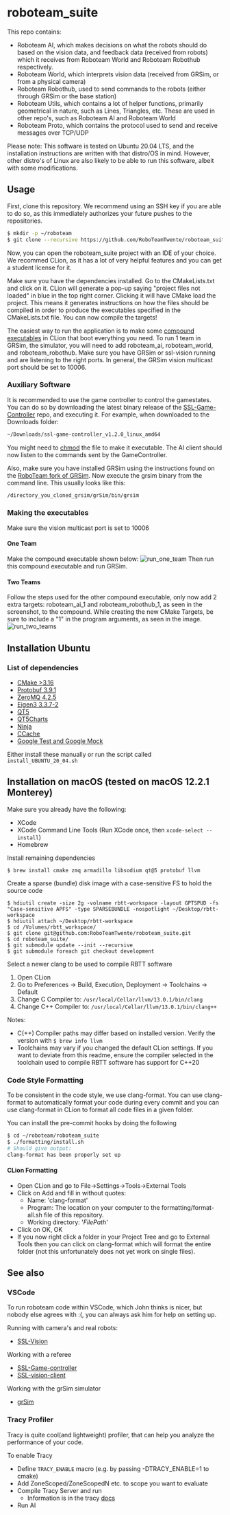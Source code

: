 # roboteam_suite

This repo contains:

- Roboteam AI, which makes decisions on what the robots should do based on the vision data, and feedback data (received from robots) which it receives from Roboteam World and Roboteam Robothub respectively.
- Roboteam World, which interprets vision data (received from GRSim, or from a physical camera)
- Roboteam Robothub, used to send commands to the robots (either through GRSim or the base station)
- Roboteam Utils, which contains a lot of helper functions, primarily geometrical in nature, such as Lines, Triangles, etc. These are used in other repo's, such as Roboteam AI and Roboteam World
- Roboteam Proto, which contains the protocol used to send and receive messages over TCP/UDP

Please note:
This software is tested on Ubuntu 20.04 LTS, and the installation instructions are written with that distro/OS in mind. However, other distro's of Linux are also likely to be able to run this software, albeit with some modifications.

## Usage

First, clone this repository. We recommend using an SSH key if you are able to do so, as this immediately authorizes your future pushes to the repositories.

```bash
$ mkdir -p ~/roboteam
$ git clone --recursive https://github.com/RoboTeamTwente/roboteam_suite.git ~/roboteam/roboteam_suite
```

Now, you can open the roboteam_suite project with an IDE of your choice. We recommed CLion, as it has a lot of very helpful features and you can get a student license for it.

Make sure you have the dependencies installed. Go to the CMakeLists.txt and click on it. CLion will generate a pop-up saying "project files not loaded" in blue in the top right corner. Clicking it will have CMake load the project. This means it generates instructions on how the files should be compiled in order to produce the executables specified in the CMakeLists.txt file. You can now compile the targets!

The easiest way to run the application is to make some [compound executables](https://www.jetbrains.com/help/clion/run-debug-configuration.html#config-folders) in CLion that boot everything you need. To run 1 team in GRSim, the simulator, you will need to add roboteam_ai, roboteam_world, and roboteam_robothub.
Make sure you have GRSim or ssl-vision running and are listening to the right ports. In general, the GRSim vision multicast port should be set to 10006.

### Auxiliary Software

It is recommended to use the game controller to control the gamestates. You can do so by downloading the latest binary release of the [SSL-Game-Controller](https://github.com/RoboCup-SSL/ssl-game-controller) repo, and executing it. For example, when downloaded to the Downloads folder:

```bash
~/Downloads/ssl-game-controller_v1.2.0_linux_amd64
```

You might need to [chmod](https://www.howtoforge.com/tutorial/linux-chmod-command/) the file to make it executable. The AI client should now listen to the commands sent by the GameController.

Also, make sure you have installed GRSim using the instructions found on the [RoboTeam fork of GRSim](https://github.com/RoboTeamTwente/grSim). Now execute the grsim binary from the command line. This usually looks like this:

```bash
/directory_you_cloned_grsim/grSim/bin/grsim
```

### Making the executables

Make sure the vision multicast port is set to 10006

#### One Team

Make the compound executable shown below:
![run_one_team](https://github.com/RoboTeamTwente/roboteam_suite/blob/RobotJesse-patch-1/readme_images/run_two_teams.png?raw=true)
Then run this compound executable and run GRSim.

#### Two Teams

Follow the steps used for the other compound executable, only now add 2 extra targets: roboteam_ai_1 and roboteam_robothub_1, as seen in the screenshot, to the compound. While creating the new CMake Targets, be sure to include a "1" in the program arguments, as seen in the image.
![run_two_teams](https://github.com/RoboTeamTwente/roboteam_suite/blob/RobotJesse-patch-1/readme_images/run_two_teams.png?raw=true)

## Installation Ubuntu

### List of dependencies

- [CMake >3.16](https://cmake.org/)
- [Protobuf 3.9.1](https://developers.google.com/protocol-buffers/)
- [ZeroMQ 4.2.5](https://zeromq.org/)
- [Eigen3 3.3.7-2](http://eigen.tuxfamily.org/index.php?title=Main_Page)
- [QT5](https://wiki.qt.io/Install_Qt_5_on_Ubuntu)
- [QT5Charts](https://doc.qt.io/qt-5/qtcharts-index.html)
- [Ninja](http://ninja-build.org)
- [CCache](https://ccache.dev)
- [Google Test and Google Mock](https://github.com/google/googletest)

Either install these manually or run the script called `install_UBUNTU_20_04.sh`

## Installation on macOS (tested on macOS 12.2.1 Monterey)
Make sure you already have the following:
- XCode
- XCode Command Line Tools (Run XCode once, then `xcode-select --install`)
- Homebrew


Install remaining dependencies
```
$ brew install cmake zmq armadillo libsodium qt@5 protobuf llvm
```

Create a sparse (bundle) disk image with a case-sensitive FS to hold the source code
```
$ hdiutil create -size 2g -volname rbtt-workspace -layout GPTSPUD -fs "Case-sensitive APFS" -type SPARSEBUNDLE -nospotlight ~/Desktop/rbtt-workspace
$ hdiutil attach ~/Desktop/rbtt-workspace
$ cd /Volumes/rbtt_workspace/
$ git clone git@github.com:RoboTeamTwente/roboteam_suite.git
$ cd roboteam_suite/
$ git submodule update --init --recursive
$ git submodule foreach git checkout development
```

Select a newer clang to be used to compile RBTT software

1. Open CLion
2. Go to Preferences -> Build, Execution, Deployment -> Toolchains -> Default
3. Change C Compiler to:  `/usr/local/Cellar/llvm/13.0.1/bin/clang`
4. Change C++ Compiler to: `/usr/local/Cellar/llvm/13.0.1/bin/clang++`

Notes:
* C(++) Compiler paths may differ based on installed version. Verify the version with `$ brew info llvm`
* Toolchains may vary if you changed the default CLion settings. If you want to deviate from this readme, ensure the compiler selected in the toolchain used to compile RBTT software has support for C++20 



### Code Style Formatting
To be consistent in the code style, we use clang-format. You can use clang-format to automatically format your code during every commit and you can use clang-format in CLion to format all code files in a given folder.

You can install the pre-commit hooks by doing the following

```bash
$ cd ~/roboteam/roboteam_suite
$ ./formatting/install.sh
# Should give output:
clang-format has been properly set up
```

#### CLion Formatting

- Open CLion and go to File->Settings->Tools->External Tools
- Click on Add and fill in without quotes: 
  - Name: 'clang-format'
  - Program: The location on your computer to the formatting/format-all.sh file of this repository.
  - Working directory: '$FilePath$'
- Click on OK, OK
- If you now right click a folder in your Project Tree and go to External Tools then you can click on clang-format which will format the entire folder (not this unfortunately does not yet work on single files).

## See also

### VSCode

To run roboteam code within VSCode, which John thinks is nicer, but nobody else agrees with :(, you can always ask him for help on setting up.

Running with camera's and real robots:

- [SSL-Vision](https://github.com/RoboCup-SSL/ssl-vision)

Working with a referee

- [SSL-Game-controller](https://github.com/RoboCup-SSL/ssl-game-controller)
- [SSL-vision-client](https://github.com/RoboCup-SSL/ssl-vision-client)

Working with the grSim simulator

- [grSim](https://github.com/RoboTeamTwente/grSim)

### Tracy Profiler
Tracy is quite cool(and lightweight) profiler, that can help you analyze the performance of your code.

To enable Tracy
- Define `TRACY_ENABLE` macro (e.g. by passing -DTRACY_ENABLE=1 to cmake)
- Add ZoneScoped/ZoneScopedN etc. to scope you want to evaluate
- Compile Tracy Server and run
  - Information is in the tracy [docs](https://github.com/wolfpld/tracy)
- Run AI


